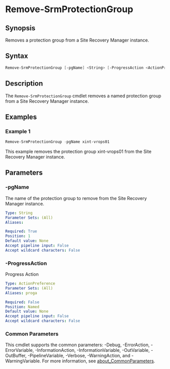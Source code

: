 # Remove-SrmProtectionGroup

## Synopsis

Removes a protection group from a Site Recovery Manager instance.

## Syntax

```powershell
Remove-SrmProtectionGroup [-pgName] <String> [-ProgressAction <ActionPreference>] [<CommonParameters>]
```

## Description

The `Remove-SrmProtectionGroup` cmdlet removes a named protection group from a Site Recovery Manager instance.

## Examples

### Example 1

```powershell
Remove-SrmProtectionGroup -pgName xint-vrops01
```

This example removes the protection group xint-vrops01 from the Site Recovery Manager instance.

## Parameters

### -pgName

The name of the protection group to remove from the Site Recovery Manager instance.

```yaml
Type: String
Parameter Sets: (All)
Aliases:

Required: True
Position: 1
Default value: None
Accept pipeline input: False
Accept wildcard characters: False
```

### -ProgressAction

Progress Action

```yaml
Type: ActionPreference
Parameter Sets: (All)
Aliases: proga

Required: False
Position: Named
Default value: None
Accept pipeline input: False
Accept wildcard characters: False
```

### Common Parameters

This cmdlet supports the common parameters: -Debug, -ErrorAction, -ErrorVariable, -InformationAction, -InformationVariable, -OutVariable, -OutBuffer, -PipelineVariable, -Verbose, -WarningAction, and -WarningVariable. For more information, see [about_CommonParameters](http://go.microsoft.com/fwlink/?LinkID=113216).
